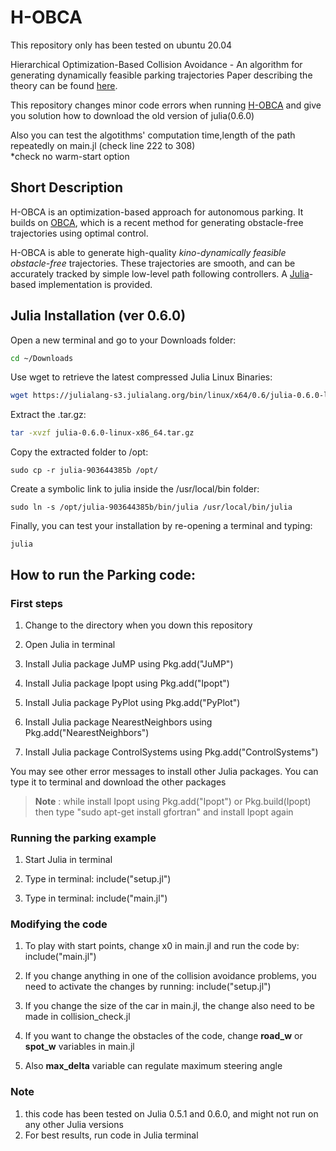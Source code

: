 # H-OBCA
This repository only has been tested on ubuntu 20.04

Hierarchical Optimization-Based Collision Avoidance - An algorithm for generating dynamically feasible parking trajectories
Paper describing the theory can be found [here](http://arxiv.org/abs/1711.03449).

This repository changes minor code errors when running [H-OBCA](https://github.com/XiaojingGeorgeZhang/H-OBCA) and give you solution how to download the old version of julia(0.6.0)

Also you can test the algotithms' computation time,length of the path repeatedly on main.jl (check line 222 to 308)  
*check no warm-start option

## Short Description
H-OBCA is an optimization-based  approach  for autonomous  parking. It builds on [OBCA](https://github.com/XiaojingGeorgeZhang/OBCA), which is a recent method for generating obstacle-free trajectories using optimal control.

H-OBCA is able to generate high-quality *kino-dynamically feasible obstacle-free* trajectories. These trajectories are smooth, and can be accurately tracked by simple low-level path following controllers. A [Julia](https://julialang.org/)-based implementation is provided.

## Julia Installation (ver 0.6.0)
Open a new terminal and go to your Downloads folder:
```sh
cd ~/Downloads
```
Use wget to retrieve the latest compressed Julia Linux Binaries:
```sh
wget https://julialang-s3.julialang.org/bin/linux/x64/0.6/julia-0.6.0-linux-x86_64.tar.gz
```
Extract the .tar.gz:
```sh
tar -xvzf julia-0.6.0-linux-x86_64.tar.gz
```
Copy the extracted folder to /opt:
```
sudo cp -r julia-903644385b /opt/
```
Create a symbolic link to julia inside the /usr/local/bin folder:
```
sudo ln -s /opt/julia-903644385b/bin/julia /usr/local/bin/julia
```
Finally, you can test your installation by re-opening a terminal and typing:
```
julia
```

## How to run the Parking code:

### First steps

1. Change to the directory when you down this repository

2. Open Julia in terminal

3. Install Julia package JuMP using Pkg.add("JuMP")

4. Install Julia package Ipopt using Pkg.add("Ipopt")

5. Install Julia package PyPlot using Pkg.add("PyPlot")

6. Install Julia package NearestNeighbors using Pkg.add("NearestNeighbors")

7. Install Julia package ControlSystems using Pkg.add("ControlSystems")

You may see other error messages to install other Julia packages. You can type it to terminal and download the other packages
> **Note** : while install Ipopt using Pkg.add("Ipopt") or Pkg.build(Ipopt) then type
"sudo apt-get install gfortran" and install Ipopt again

### Running the parking example

1. Start Julia in terminal

2. Type in terminal: include("setup.jl")

3. Type in terminal: include("main.jl")


### Modifying the code

1. To play with start points, change x0 in main.jl and run
the code by: include("main.jl")

2. If you change anything in one of the collision avoidance
problems, you need to activate the changes by running:
include("setup.jl")

3. If you change the size of the car in main.jl, the change
also need to be made in collision_check.jl

4. If you want to change the obstacles of the code, change **road_w** or **spot_w** variables in main.jl

5. Also **max_delta** variable can regulate maximum steering angle

### Note
1. this code has been tested on Julia 0.5.1 and 0.6.0, and might not run on any other Julia versions
2. For best results, run code in Julia terminal
